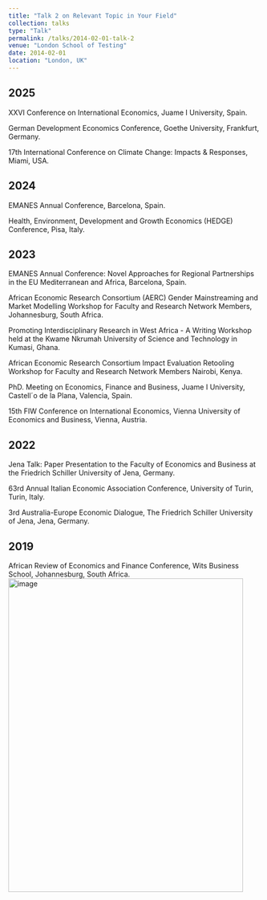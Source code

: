 ```yaml
---
title: "Talk 2 on Relevant Topic in Your Field"
collection: talks
type: "Talk"
permalink: /talks/2014-02-01-talk-2
venue: "London School of Testing"
date: 2014-02-01
location: "London, UK"
---
```


## 2025

XXVI Conference on International Economics, Juame I University, Spain. <br/>


German Development Economics Conference, Goethe University, Frankfurt, Germany. <br/>


17th International Conference on Climate Change: Impacts & Responses, Miami, USA. <br/>


## 2024


EMANES Annual Conference, Barcelona, Spain. <br/>


Health, Environment, Development and Growth Economics (HEDGE) Conference, Pisa, Italy. <br/>


## 2023


EMANES Annual Conference: Novel Approaches for Regional Partnerships in the EU Mediterranean
and Africa, Barcelona, Spain. <br/>


African Economic Research Consortium (AERC) Gender Mainstreaming and Market Modelling Workshop for Faculty and Research Network Members,
Johannesburg, South Africa. <br/>

Promoting Interdisciplinary Research in West Africa - A Writing Workshop held at the Kwame
Nkrumah University of Science and Technology in Kumasi, Ghana. <br/>


African Economic Research Consortium Impact Evaluation Retooling Workshop for Faculty and Research Network Members Nairobi, Kenya. <br/>

PhD. Meeting on Economics, Finance and Business, Juame I University, Castell´o de la Plana, Valencia, Spain. <br/>
 
15th FIW Conference on International Economics, Vienna University of Economics and Business, Vienna, Austria. <br/>


## 2022


Jena Talk: Paper Presentation to the Faculty of Economics and Business at the Friedrich Schiller University
of Jena, Germany. <br/>

63rd Annual Italian Economic Association Conference, University of Turin, Turin, Italy. <br/>

3rd Australia-Europe Economic Dialogue, The Friedrich Schiller University of Jena, Jena, Germany. <br/>

## 2019


 African Review of Economics and Finance Conference, Wits Business School, Johannesburg, South Africa. <br/>
<img width="468" height="625" alt="image" src="https://github.com/user-attachments/assets/401306c0-a257-408c-a601-b5361c3fa152" />
